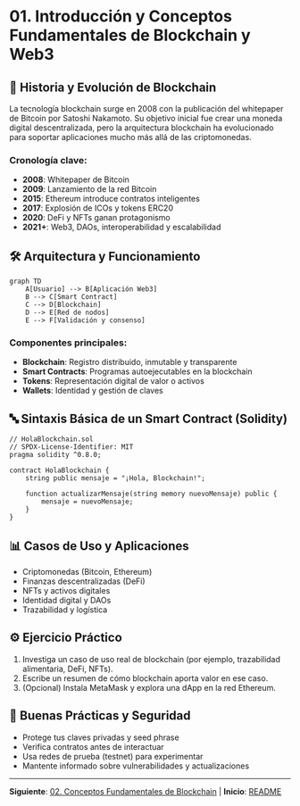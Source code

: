 # 01. Introducción y Conceptos Fundamentales de Blockchain y Web3

## 🌟 Historia y Evolución de Blockchain

La tecnología blockchain surge en 2008 con la publicación del whitepaper de Bitcoin por Satoshi Nakamoto. Su objetivo inicial fue crear una moneda digital descentralizada, pero la arquitectura blockchain ha evolucionado para soportar aplicaciones mucho más allá de las criptomonedas.

### Cronología clave:
- **2008**: Whitepaper de Bitcoin
- **2009**: Lanzamiento de la red Bitcoin
- **2015**: Ethereum introduce contratos inteligentes
- **2017**: Explosión de ICOs y tokens ERC20
- **2020**: DeFi y NFTs ganan protagonismo
- **2021+**: Web3, DAOs, interoperabilidad y escalabilidad

## 🛠️ Arquitectura y Funcionamiento

```mermaid
graph TD
	A[Usuario] --> B[Aplicación Web3]
	B --> C[Smart Contract]
	C --> D[Blockchain]
	D --> E[Red de nodos]
	E --> F[Validación y consenso]
```

### Componentes principales:
- **Blockchain**: Registro distribuido, inmutable y transparente
- **Smart Contracts**: Programas autoejecutables en la blockchain
- **Tokens**: Representación digital de valor o activos
- **Wallets**: Identidad y gestión de claves

## 🔤 Sintaxis Básica de un Smart Contract (Solidity)

```solidity
// HolaBlockchain.sol
// SPDX-License-Identifier: MIT
pragma solidity ^0.8.0;

contract HolaBlockchain {
	string public mensaje = "¡Hola, Blockchain!";

	function actualizarMensaje(string memory nuevoMensaje) public {
		mensaje = nuevoMensaje;
	}
}
```

## 📊 Casos de Uso y Aplicaciones

- Criptomonedas (Bitcoin, Ethereum)
- Finanzas descentralizadas (DeFi)
- NFTs y activos digitales
- Identidad digital y DAOs
- Trazabilidad y logística

## ⚙️ Ejercicio Práctico

1. Investiga un caso de uso real de blockchain (por ejemplo, trazabilidad alimentaria, DeFi, NFTs).
2. Escribe un resumen de cómo blockchain aporta valor en ese caso.
3. (Opcional) Instala MetaMask y explora una dApp en la red Ethereum.

## 🎯 Buenas Prácticas y Seguridad

- Protege tus claves privadas y seed phrase
- Verifica contratos antes de interactuar
- Usa redes de prueba (testnet) para experimentar
- Mantente informado sobre vulnerabilidades y actualizaciones

---

**Siguiente**: [02. Conceptos Fundamentales de Blockchain](./02-conceptos.md) | **Inicio**: [README](../README.md)